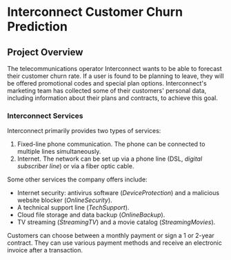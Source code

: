 # Interconnect Customer Churn Prediction

## Project Overview

The telecommunications operator Interconnect wants to be able to forecast their customer churn rate. If a user is found to be planning to leave, they will be offered promotional codes and special plan options. Interconnect's marketing team has collected some of their customers' personal data, including information about their plans and contracts, to achieve this goal.

### Interconnect Services

Interconnect primarily provides two types of services:

1.  Fixed-line phone communication. The phone can be connected to multiple lines simultaneously.
2.  Internet. The network can be set up via a phone line (DSL, *digital subscriber line*) or via a fiber optic cable.

Some other services the company offers include:

* Internet security: antivirus software (*DeviceProtection*) and a malicious website blocker (*OnlineSecurity*).
* A technical support line (*TechSupport*).
* Cloud file storage and data backup (*OnlineBackup*).
* TV streaming (*StreamingTV*) and a movie catalog (*StreamingMovies*).

Customers can choose between a monthly payment or sign a 1 or 2-year contract. They can use various payment methods and receive an electronic invoice after a transaction.
